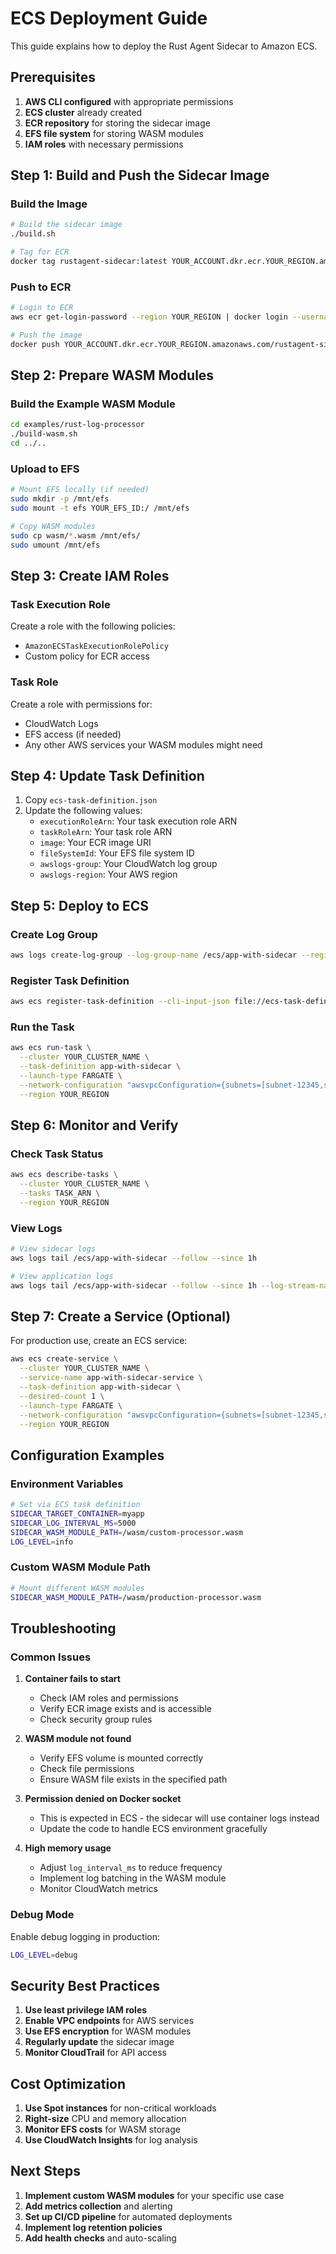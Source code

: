 # ECS Deployment Guide

This guide explains how to deploy the Rust Agent Sidecar to Amazon ECS.

## Prerequisites

1. **AWS CLI configured** with appropriate permissions
2. **ECS cluster** already created
3. **ECR repository** for storing the sidecar image
4. **EFS file system** for storing WASM modules
5. **IAM roles** with necessary permissions

## Step 1: Build and Push the Sidecar Image

### Build the Image

```bash
# Build the sidecar image
./build.sh

# Tag for ECR
docker tag rustagent-sidecar:latest YOUR_ACCOUNT.dkr.ecr.YOUR_REGION.amazonaws.com/rustagent-sidecar:latest
```

### Push to ECR

```bash
# Login to ECR
aws ecr get-login-password --region YOUR_REGION | docker login --username AWS --password-stdin YOUR_ACCOUNT.dkr.ecr.ecr.YOUR_REGION.amazonaws.com

# Push the image
docker push YOUR_ACCOUNT.dkr.ecr.YOUR_REGION.amazonaws.com/rustagent-sidecar:latest
```

## Step 2: Prepare WASM Modules

### Build the Example WASM Module

```bash
cd examples/rust-log-processor
./build-wasm.sh
cd ../..
```

### Upload to EFS

```bash
# Mount EFS locally (if needed)
sudo mkdir -p /mnt/efs
sudo mount -t efs YOUR_EFS_ID:/ /mnt/efs

# Copy WASM modules
sudo cp wasm/*.wasm /mnt/efs/
sudo umount /mnt/efs
```

## Step 3: Create IAM Roles

### Task Execution Role

Create a role with the following policies:
- `AmazonECSTaskExecutionRolePolicy`
- Custom policy for ECR access

### Task Role

Create a role with permissions for:
- CloudWatch Logs
- EFS access (if needed)
- Any other AWS services your WASM modules might need

## Step 4: Update Task Definition

1. Copy `ecs-task-definition.json`
2. Update the following values:
   - `executionRoleArn`: Your task execution role ARN
   - `taskRoleArn`: Your task role ARN
   - `image`: Your ECR image URI
   - `fileSystemId`: Your EFS file system ID
   - `awslogs-group`: Your CloudWatch log group
   - `awslogs-region`: Your AWS region

## Step 5: Deploy to ECS

### Create Log Group

```bash
aws logs create-log-group --log-group-name /ecs/app-with-sidecar --region YOUR_REGION
```

### Register Task Definition

```bash
aws ecs register-task-definition --cli-input-json file://ecs-task-definition.json --region YOUR_REGION
```

### Run the Task

```bash
aws ecs run-task \
  --cluster YOUR_CLUSTER_NAME \
  --task-definition app-with-sidecar \
  --launch-type FARGATE \
  --network-configuration "awsvpcConfiguration={subnets=[subnet-12345,subnet-67890],securityGroups=[sg-12345],assignPublicIp=ENABLED}" \
  --region YOUR_REGION
```

## Step 6: Monitor and Verify

### Check Task Status

```bash
aws ecs describe-tasks \
  --cluster YOUR_CLUSTER_NAME \
  --tasks TASK_ARN \
  --region YOUR_REGION
```

### View Logs

```bash
# View sidecar logs
aws logs tail /ecs/app-with-sidecar --follow --since 1h

# View application logs
aws logs tail /ecs/app-with-sidecar --follow --since 1h --log-stream-name app
```

## Step 7: Create a Service (Optional)

For production use, create an ECS service:

```bash
aws ecs create-service \
  --cluster YOUR_CLUSTER_NAME \
  --service-name app-with-sidecar-service \
  --task-definition app-with-sidecar \
  --desired-count 1 \
  --launch-type FARGATE \
  --network-configuration "awsvpcConfiguration={subnets=[subnet-12345,subnet-67890],securityGroups=[sg-12345],assignPublicIp=ENABLED}" \
  --region YOUR_REGION
```

## Configuration Examples

### Environment Variables

```bash
# Set via ECS task definition
SIDECAR_TARGET_CONTAINER=myapp
SIDECAR_LOG_INTERVAL_MS=5000
SIDECAR_WASM_MODULE_PATH=/wasm/custom-processor.wasm
LOG_LEVEL=info
```

### Custom WASM Module Path

```bash
# Mount different WASM modules
SIDECAR_WASM_MODULE_PATH=/wasm/production-processor.wasm
```

## Troubleshooting

### Common Issues

1. **Container fails to start**
   - Check IAM roles and permissions
   - Verify ECR image exists and is accessible
   - Check security group rules

2. **WASM module not found**
   - Verify EFS volume is mounted correctly
   - Check file permissions
   - Ensure WASM file exists in the specified path

3. **Permission denied on Docker socket**
   - This is expected in ECS - the sidecar will use container logs instead
   - Update the code to handle ECS environment gracefully

4. **High memory usage**
   - Adjust `log_interval_ms` to reduce frequency
   - Implement log batching in the WASM module
   - Monitor CloudWatch metrics

### Debug Mode

Enable debug logging in production:

```bash
LOG_LEVEL=debug
```

## Security Best Practices

1. **Use least privilege IAM roles**
2. **Enable VPC endpoints** for AWS services
3. **Use EFS encryption** for WASM modules
4. **Regularly update** the sidecar image
5. **Monitor CloudTrail** for API access

## Cost Optimization

1. **Use Spot instances** for non-critical workloads
2. **Right-size** CPU and memory allocation
3. **Monitor EFS costs** for WASM storage
4. **Use CloudWatch Insights** for log analysis

## Next Steps

1. **Implement custom WASM modules** for your specific use case
2. **Add metrics collection** and alerting
3. **Set up CI/CD pipeline** for automated deployments
4. **Implement log retention policies**
5. **Add health checks** and auto-scaling 